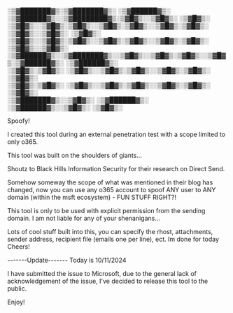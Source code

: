 
 
 
 ░▒▓███████▓▒░▒▓███████▓▒░ ░▒▓██████▓▒░ ░▒▓██████▓▒░░▒▓████████▓▒░▒▓█▓▒░░▒▓█▓▒░ 
░▒▓█▓▒░      ░▒▓█▓▒░░▒▓█▓▒░▒▓█▓▒░░▒▓█▓▒░▒▓█▓▒░░▒▓█▓▒░▒▓█▓▒░      ░▒▓█▓▒░░▒▓█▓▒░ 
░▒▓█▓▒░      ░▒▓█▓▒░░▒▓█▓▒░▒▓█▓▒░░▒▓█▓▒░▒▓█▓▒░░▒▓█▓▒░▒▓█▓▒░      ░▒▓█▓▒░░▒▓█▓▒░ 
 ░▒▓██████▓▒░░▒▓███████▓▒░░▒▓█▓▒░░▒▓█▓▒░▒▓█▓▒░░▒▓█▓▒░▒▓██████▓▒░  ░▒▓██████▓▒░  
       ░▒▓█▓▒░▒▓█▓▒░      ░▒▓█▓▒░░▒▓█▓▒░▒▓█▓▒░░▒▓█▓▒░▒▓█▓▒░         ░▒▓█▓▒░     
       ░▒▓█▓▒░▒▓█▓▒░      ░▒▓█▓▒░░▒▓█▓▒░▒▓█▓▒░░▒▓█▓▒░▒▓█▓▒░         ░▒▓█▓▒░     
░▒▓███████▓▒░░▒▓█▓▒░       ░▒▓██████▓▒░ ░▒▓██████▓▒░░▒▓█▓▒░         ░▒▓█▓▒░     
                                                                                
                                                                      


Spoofy!

I created this tool during an external penetration test with a scope limited to only o365.

This tool was built on the shoulders of giants...

Shoutz to Black Hills Information Security for their research on Direct Send.

Somehow someway the scope of what was mentioned in their blog has changed, now you can use any o365 account to spoof ANY user to ANY domain (within the msft ecosystem) - FUN STUFF RIGHT?!

This tool is only to be used with explicit permission from the sending domain. I am not liable for any of your shenanigans...

Lots of cool stuff built into this, you can specify the rhost, attachments, sender address, recipient file (emails one per line), ect. Im done for today Cheers!

-------Update-------
Today is 10/11/2024

I have submitted the issue to Microsoft, due to the general lack of acknowledgement of the issue, I've decided to release this tool to the public.

Enjoy!
